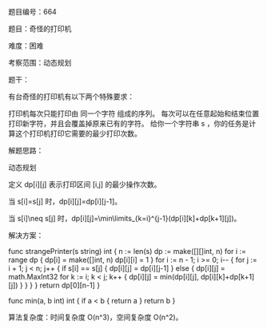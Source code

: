 题目编号：664

题目：奇怪的打印机

难度：困难

考察范围：动态规划

题干：

有台奇怪的打印机有以下两个特殊要求：

打印机每次只能打印由 同一个字符 组成的序列。
每次可以在任意起始和结束位置打印新字符，并且会覆盖掉原来已有的字符。
给你一个字符串 s ，你的任务是计算这个打印机打印它需要的最少打印次数。

解题思路：

动态规划

定义 dp[i][j] 表示打印区间 [i,j] 的最少操作次数。

当 s[i]=s[j] 时，dp[i][j]=dp[i][j-1]。

当 s[i]\neq s[j] 时，dp[i][j]=\min\limits_{k=i}^{j-1}(dp[i][k]+dp[k+1][j])。

解决方案：

func strangePrinter(s string) int {
    n := len(s)
    dp := make([][]int, n)
    for i := range dp {
        dp[i] = make([]int, n)
        dp[i][i] = 1
    }
    for i := n - 1; i >= 0; i-- {
        for j := i + 1; j < n; j++ {
            if s[i] == s[j] {
                dp[i][j] = dp[i][j-1]
            } else {
                dp[i][j] = math.MaxInt32
                for k := i; k < j; k++ {
                    dp[i][j] = min(dp[i][j], dp[i][k]+dp[k+1][j])
                }
            }
        }
    }
    return dp[0][n-1]
}

func min(a, b int) int {
    if a < b {
        return a
    }
    return b
}

算法复杂度：时间复杂度 O(n^3)，空间复杂度 O(n^2)。